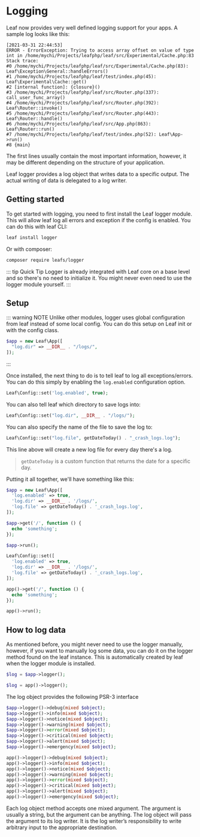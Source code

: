 <!-- markdownlint-disable no-inline-html -->
# Logging

<script setup>
import VideoDocs from '/@theme/components/VideoDocs.vue'
</script>

<!-- <VideoDocs
  subject="Watch the logging guide on youtube"
  description="Learn how to set up logging in your leaf apps."
  link="https://www.youtube.com/embed/BTcUgeOZLyM"
/> -->

Leaf now provides very well defined logging support for your apps. A sample log looks like this:

```log{4-5}
[2021-03-31 22:44:53]
ERROR - ErrorException: Trying to access array offset on value of type int in /home/mychi/Projects/leafphp/leaf/src/Experimental/Cache.php:83
Stack trace:
#0 /home/mychi/Projects/leafphp/leaf/src/Experimental/Cache.php(83): Leaf\Exception\General::handleErrors()
#1 /home/mychi/Projects/leafphp/leaf/test/index.php(45): Leaf\Experimental\Cache::get()
#2 [internal function]: {closure}()
#3 /home/mychi/Projects/leafphp/leaf/src/Router.php(337): call_user_func_array()
#4 /home/mychi/Projects/leafphp/leaf/src/Router.php(392): Leaf\Router::invoke()
#5 /home/mychi/Projects/leafphp/leaf/src/Router.php(443): Leaf\Router::handle()
#6 /home/mychi/Projects/leafphp/leaf/src/App.php(863): Leaf\Router::run()
#7 /home/mychi/Projects/leafphp/leaf/test/index.php(52): Leaf\App->run()
#8 {main}
```

The first lines usually contain the most important information, however, it may be different depending on the structure of your application.

Leaf logger provides a log object that writes data to a specific output. The actual writing of data is delegated to a log writer.

## Getting started

To get started with logging, you need to first install the Leaf logger module. This will allow leaf log all errors and exception if the config is enabled. You can do this with leaf CLI:

```sh
leaf install logger
```

Or with composer:

```sh
composer require leafs/logger
```

::: tip Quick Tip
Logger is already integrated with Leaf core on a base level and so there's no need to initialize it. You might never even need to use the logger module yourself.
:::

## Setup

::: warning NOTE
Unlike other modules, logger uses global configuration from leaf instead of some local config. You can do this setup on Leaf init or with the config class.

```php
$app = new Leaf\App([
  "log.dir" => __DIR__ . "/logs/",
]);
```

:::

Once installed, the next thing to do is to tell leaf to log all exceptions/errors. You can do this simply by enabling the `log.enabled` configuration option.

```php
Leaf\Config::set('log.enabled', true);
```

You can also tell leaf which directory to save logs into:

```php
Leaf\Config::set("log.dir", __DIR__ . "/logs/");
```

You can also specify the name of the file to save the log to:

```php
Leaf\Config::set("log.file", getDateToday() . "_crash_logs.log");
```

This line above will create a new log file for every day there's a log.

> `getDateToday` is a custom function that returns the date for a specific day.

Putting it all together, we'll have something like this:

<div class="class-mode">

```php
$app = new Leaf\App([
  'log.enabled' => true,
  'log.dir' => __DIR__ . '/logs/',
  'log.file' => getDateToday() . '_crash_logs.log',
]);

$app->get('/', function () {
  echo 'something';
});

$app->run();
```

</div>
<div class="functional-mode">

```php
Leaf\Config::set([
  'log.enabled' => true,
  'log.dir' => __DIR__ . '/logs/',
  'log.file' => getDateToday() . '_crash_logs.log',
]);

app()->get('/', function () {
  echo 'something';
});

app()->run();
```

</div>

## How to log data

As mentioned before, you might never need to use the logger manually, however, if you want to manually log some data, you can do it on the logger method found on the leaf instance. This is automatically created by leaf when the logger module is installed.

<div class="class-mode">

```php
$log = $app->logger();
```

</div>
<div class="functional-mode">

```php
$log = app()->logger();
```

</div>

The log object provides the following PSR-3 interface

<div class="class-mode">

```php
$app->logger()->debug(mixed $object);
$app->logger()->info(mixed $object);
$app->logger()->notice(mixed $object);
$app->logger()->warning(mixed $object);
$app->logger()->error(mixed $object);
$app->logger()->critical(mixed $object);
$app->logger()->alert(mixed $object);
$app->logger()->emergency(mixed $object);
```

</div>
<div class="functional-mode">

```php
app()->logger()->debug(mixed $object);
app()->logger()->info(mixed $object);
app()->logger()->notice(mixed $object);
app()->logger()->warning(mixed $object);
app()->logger()->error(mixed $object);
app()->logger()->critical(mixed $object);
app()->logger()->alert(mixed $object);
app()->logger()->emergency(mixed $object);
```

</div>

Each log object method accepts one mixed argument. The argument is usually a string, but the argument can be anything. The log object will pass the argument to its log writer. It is the log writer’s responsibility to write arbitrary input to the appropriate destination.
